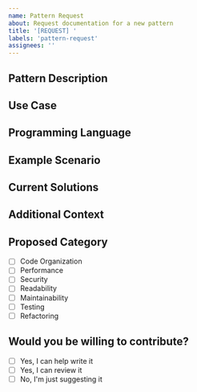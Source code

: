 ```yaml
---
name: Pattern Request
about: Request documentation for a new pattern
title: '[REQUEST] '
labels: 'pattern-request'
assignees: ''
---
```


## Pattern Description
<!-- Describe the pattern you'd like to see documented -->

## Use Case
<!-- When and where have you encountered this pattern? -->

## Programming Language
<!-- Which programming language(s) is this pattern relevant to? -->

## Example Scenario
<!-- Provide a brief example or scenario where this pattern appears -->

## Current Solutions
<!-- How are you currently handling this pattern? -->

## Additional Context
<!-- Add any other context about the pattern request here -->

## Proposed Category
<!-- Select the most relevant category -->
- [ ] Code Organization
- [ ] Performance
- [ ] Security
- [ ] Readability
- [ ] Maintainability
- [ ] Testing
- [ ] Refactoring

## Would you be willing to contribute?
<!-- Let us know if you'd like to help document this pattern -->
- [ ] Yes, I can help write it
- [ ] Yes, I can review it
- [ ] No, I'm just suggesting it
